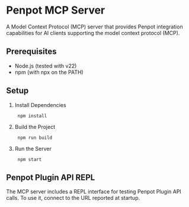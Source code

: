 # Penpot MCP Server

A Model Context Protocol (MCP) server that provides Penpot integration 
capabilities for AI clients supporting the model context protocol (MCP).

## Prerequisites

- Node.js (tested with v22)
- npm (with npx on the PATH)

## Setup

1. Install Dependencies

        npm install

2. Build the Project

        npm run build

3. Run the Server

        npm start


## Penpot Plugin API REPL

The MCP server includes a REPL interface for testing Penpot Plugin API calls.
To use it, connect to the URL reported at startup.